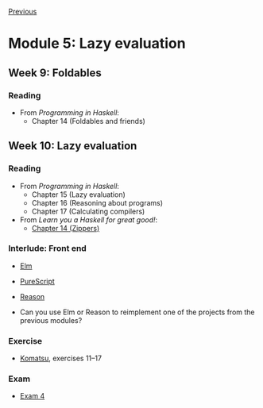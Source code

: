 [Previous](/modules/04.md)

# Module 5: Lazy evaluation

## Week 9: Foldables

### Reading

* From *Programming in Haskell*:
  - Chapter 14 (Foldables and friends)

## Week 10: Lazy evaluation

### Reading

* From *Programming in Haskell*:
  - Chapter 15 (Lazy evaluation)
  - Chapter 16 (Reasoning about programs)
  - Chapter 17 (Calculating compilers)
* From *Learn you a Haskell for great good!*:
  - [Chapter 14 (Zippers)](http://learnyouahaskell.com/zippers)

### Interlude: Front end

* [Elm](https://elm-lang.org)
* [PureScript](http://www.purescript.org)
* [Reason](https://reasonml.github.io)

* Can you use Elm or Reason to reimplement one of the projects from the previous
  modules?

### Exercise

* [Komatsu](/komatsu/), exercises 11–17

### Exam

- [Exam 4](/exams/04.md)
